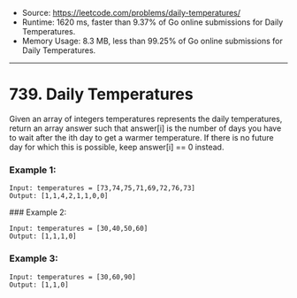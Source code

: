 - Source: https://leetcode.com/problems/daily-temperatures/
- Runtime: 1620 ms, faster than 9.37% of Go online submissions for Daily Temperatures.
- Memory Usage: 8.3 MB, less than 99.25% of Go online submissions for Daily Temperatures.
---

# 739. Daily Temperatures


Given an array of integers temperatures represents the daily temperatures, return an array answer such that answer[i] is the number of days you have to wait after the ith day to get a warmer temperature. If there is no future day for which this is possible, keep answer[i] == 0 instead.

 
### Example 1:

```
Input: temperatures = [73,74,75,71,69,72,76,73]
Output: [1,1,4,2,1,1,0,0]
```


### Example 2:

```
Input: temperatures = [30,40,50,60]
Output: [1,1,1,0]
```


### Example 3:

```
Input: temperatures = [30,60,90]
Output: [1,1,0]
```
